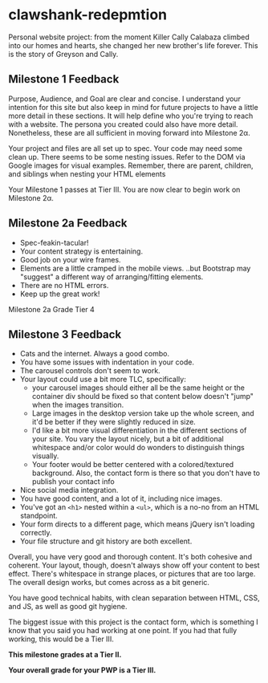# clawshank-redepmtion
Personal website project: from the moment Killer Cally Calabaza climbed into our homes and hearts, she changed her new brother's life forever. This is the story of Greyson and Cally.

## Milestone 1 Feedback
Purpose, Audience, and Goal are clear and concise. I understand your intention for this site but also keep in mind for future projects to have a little more detail in these sections. It will help define who you're trying to reach with a website. The persona you created could also have more detail. Nonetheless, these are all sufficient in moving forward into Milestone 2α.

Your project and files are all set up to spec. Your code may need some clean up. There seems to be some nesting issues. Refer to the DOM via Google images for visual examples. Remember, there are parent, children, and siblings when nesting your HTML elements

Your Milestone 1 passes at Tier III. You are now clear to begin work on Milestone 2α.


## Milestone 2a Feedback

- Spec-feakin-tacular!
- Your content strategy is entertaining.
- Good job on your wire frames.
- Elements are a little cramped in the mobile views.
..but Bootstrap may "suggest" a different way of arranging/fitting elements.
- There are no HTML errors.
- Keep up the great work!

Milestone 2a Grade Tier 4

## Milestone 3 Feedback
- Cats and the internet.  Always a good combo.
- You have some issues with indentation in your code.
- The carousel controls don't seem to work.
- Your layout could use a bit more TLC, specifically: 
  - your carousel images should either all be the same height or the container div should be fixed so that content below doesn't "jump" when the images transition.
  - Large images in the desktop version take up the whole screen, and it'd be better if they were slightly reduced in size.
  - I'd like a bit more visual differentiation in the different sections of your site.  You vary the layout nicely, but a bit of additional whitespace and/or color would do wonders to distinguish things visually.
  - Your footer would be better centered with a colored/textured background.  Also, the contact form is there so that you don't have to publish your contact info
- Nice social media integration.
- You have good content, and a lot of it, including nice images.
- You've got an `<h1>` nested within a `<ul>`, which is a no-no from an HTML standpoint.
- Your form directs to a different page, which means jQuery isn't loading correctly.
- Your file structure and git history are both excellent.

Overall, you have very good and thorough content.  It's both cohesive and coherent.  Your layout, though, doesn't always show off your content to best effect.  There's whitespace in strange places, or pictures that are too large.  The overall design works, but comes across as a bit generic.

You have good technical habits, with clean separation between HTML, CSS, and JS, as well as good git hygiene.  

The biggest issue with this project is the contact form, which is something I know that you said you had working at one point.  If you had that fully working, this would be a Tier III.

**This milestone grades at a Tier II.**

**Your overall grade for your PWP is a Tier III.**
